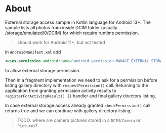 # About

External storage access sample in Kotlin language for Android 13+. The sample lists all photos from inside DCIM folder (usually /storage/emulated/0/DCIM) for which require runtime permission.

> should work for Android 11+, but not tested

in `AndroidManifest.xml` add

```xml
<uses-permission android:name="android.permission.MANAGE_EXTERNAL_STORAGE" />
```

to allow external storage permission. 

Then in a fragment implementation we need to ask for a permission before listing gallery directory with `requestPermission()` call. Returning to the application from granting permission activity results to  `registerForActivityResult() {}` handler and final gallery directory listing.

In case external storage access already granted `checkPermission()` call returns true and we can continue with gallery directory listing.

> TODO: where are camera pictures stored in a `DCIM/Camera` or `Pictures`?
